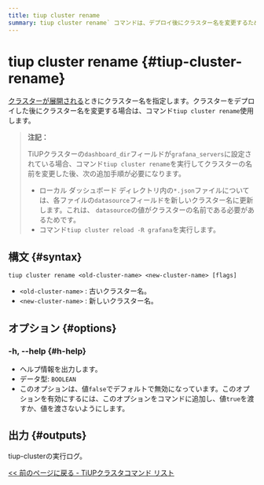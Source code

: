 ```yaml
---
title: tiup cluster rename
summary: tiup cluster rename` コマンドは、デプロイ後にクラスター名を変更するために使用されます。`grafana_servers` の `dashboard_dir` フィールドがTiUPクラスター用に構成されている場合は、追加の手順が必要です。コマンドの構文は `tiup cluster rename <old-cluster-name> <new-cluster-name>` です。`-h, --help` オプションはヘルプ情報を出力。出力はtiup-clusterの実行ログです。
---
```


# tiup cluster rename {#tiup-cluster-rename}

[クラスターが展開される](/tiup/tiup-component-cluster-deploy.md)ときにクラスター名を指定します。クラスターをデプロイした後にクラスター名を変更する場合は、コマンド`tiup cluster rename`使用します。

> **注記：**
>
> TiUPクラスターの`dashboard_dir`フィールドが`grafana_servers`に設定されている場合、コマンド`tiup cluster rename`を実行してクラスターの名前を変更した後、次の追加手順が必要になります。
>
> -   ローカル ダッシュボード ディレクトリ内の`*.json`ファイルについては、各ファイルの`datasource`フィールドを新しいクラスター名に更新します。これは、 `datasource`の値がクラスターの名前である必要があるためです。
> -   コマンド`tiup cluster reload -R grafana`を実行します。

## 構文 {#syntax}

```shell
tiup cluster rename <old-cluster-name> <new-cluster-name> [flags]
```

-   `<old-cluster-name>` : 古いクラスター名。
-   `<new-cluster-name>` : 新しいクラスター名。

## オプション {#options}

### -h, --help {#h-help}

-   ヘルプ情報を出力します。
-   データ型: `BOOLEAN`
-   このオプションは、値`false`でデフォルトで無効になっています。このオプションを有効にするには、このオプションをコマンドに追加し、値`true`を渡すか、値を渡さないようにします。

## 出力 {#outputs}

tiup-clusterの実行ログ。

[&lt;&lt; 前のページに戻る - TiUPクラスタコマンド リスト](/tiup/tiup-component-cluster.md#command-list)
